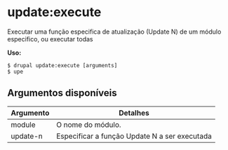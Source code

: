# update:execute
Executar uma função especifica de atualização (Update N) de um módulo especifico, ou executar todas

**Uso:**
```
$ drupal update:execute [arguments]
$ upe  
```

## Argumentos disponíveis
Argumento | Detalhes
---------|-------------
module | O nome do módulo.
update-n | Especificar a função Update N a ser executada
